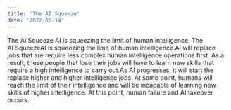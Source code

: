 ```yaml
---
title: 'The AI Squeeze'
date: '2022-06-14'
---
```

The AI Squeeze
AI is squeezing the limit of human intelligence.
The AI SqueezeAI is squeezing the limit of human intelligence.AI will replace jobs that are require less complex human intelligence operations first. As a result, these people that lose their jobs will have to learn new skills that require a high intelligence to carry out.As AI progresses, it will start the replace higher and higher intelligence jobs. At some point, humans will reach the limit of their intelligence and will be incapable of learning new skills of higher intelligence. At this point, human failure and AI takeover occurs.
